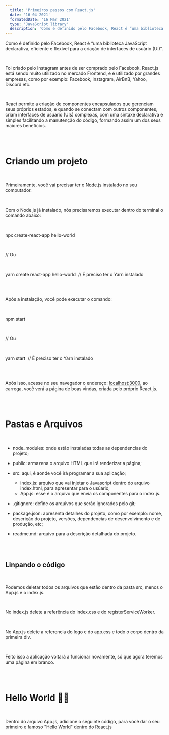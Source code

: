 ```yaml
---
  title: 'Primeiros passos com React.js'
  date: '16-04-2021'
  formatedDate: '16 Mar 2021'
  type: 'JavaScript library'
  description: 'Como é definido pelo Facebook, React é “uma biblioteca JavaScript declarativa, eficiente e flexível para a criação de interfaces de usuário (UI)”.'
---
```


Como é definido pelo Facebook, React é “uma biblioteca JavaScript declarativa, eficiente e flexível para a criação de interfaces de usuário (UI)”.

<br />

Foi criado pelo Instagram antes de ser comprado pelo Facebook. React.js está sendo muito utilizado no mercado Frontend, e é utilizado por grandes empresas, como por exemplo: Facebook, Instagram, AirBnB, Yahoo, Discord etc.

<br />

React permite a criação de componentes encapsulados que gerenciam seus próprios estados, e quando se conectam com outros componentes, criam interfaces de usúario (UIs) complexas, com uma sintaxe declarativa e simples facilitando a manutenção do código, formando assim um dos seus maiores benefícios.

<br />
<br />

# Criando um projeto

<br />

Primeiramente, você vai precisar ter o <a target="_blank" rel="noopener oreferrer" href="https://nodejs.org/en/">Node.js</a> instalado no seu computador.

<br />

Com o Node.js já instalado, nós precisaremos executar dentro do terminal o comando abaixo:

<br />

<div class="codeContainer">
  <p><span class="blue">npx</span> create-react-app hello-world</p>

  <br />

  <p class="comment"> // Ou </p>

  <br />

  <p><span class="blue">yarn</span> create react-app hello-world &nbsp;<span class="comment">// É preciso ter o Yarn instalado</span></p>
</div>

<br />
<br />

Após a instalação, você pode executar o comando:

<br />

<div class="codeContainer">
  <p><span class="blue">npm</span> start</p>

  <br />

  <p class="comment"> // Ou </p>

  <br />

  <p><span class="blue">yarn</span> start &nbsp;<span class="comment">// É preciso ter o Yarn instalado</span></p>
</div>

<br />
<br />

Após isso, acesse no seu navegador o endereço: <a target="_blank" rel="noopener oreferrer" href="http://localhost:3000/">localhost:3000</a>, ao carrega, você verá a página de boas vindas, criada pelo próprio React.js.

<br />
<br />

# Pastas e Arquivos

<br />

- node_modules: onde estão instaladas todas as dependencias do projeto;
- public: armazena o arquivo HTML que irá renderizar a página;
- src: aqui, é aonde você irá programar a sua aplicação;
  - index.js: arquivo que vai injetar o Javascript dentro do arquivo index.html, para apresentar para o usúario;
  - App.js: esse é o arquivo que envia os componentes para o index.js.

- .gitignore: define os arquivos que serão ignorados pelo git;
- package.json: apresenta detalhes do projeto, como por exemplo: nome, descrição do projeto, versões, dependencias de desenvolvimento e de produção, etc;
- readme.md: arquivo para a descrição detalhada do projeto.

<br />
<br />

## Linpando o código

<br />

Podemos deletar todos os arquivos que estão dentro da pasta src, menos o App.js e o index.js.

<br />

No index.js delete a referência do index.css e do registerServiceWorker.

<br />

No App.js delete a referencia do logo e do app.css e todo o corpo dentro da primeira div.

<br />

Feito isso a aplicação voltará a funcionar novamente, só que agora teremos uma página em branco.

<br />
<br />

# Hello World 🖐🏼

<br />

Dentro do arquivo App.js, adicione o seguinte código, para você dar o seu primeiro e famoso "Hello World" dentro do React.js

<br />

<div class="codeContainer">

</div>
